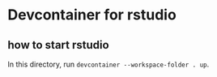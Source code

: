 # Devcontainer for rstudio

## how to start rstudio

In this directory, run `devcontainer --workspace-folder . up`.

